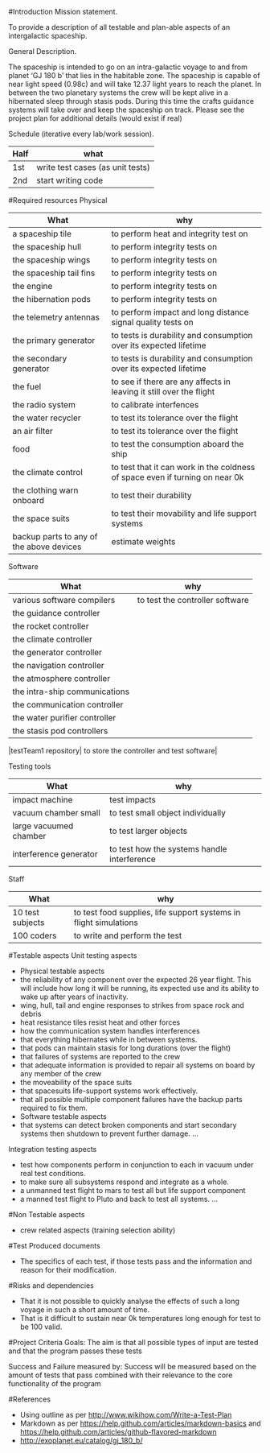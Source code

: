#Introduction
Mission statement.  

To provide a description of all testable and plan-able aspects of an intergalactic spaceship.

General Description.

The spaceship is intended to go on an intra-galactic voyage to and from planet ‘GJ 180 b’ that lies in the habitable zone. The spaceship is capable of near light speed (0.98c) and will take 12.37 light years to reach the planet. In between the two planetary systems the crew will be kept alive in a hibernated sleep through stasis pods. During this time the crafts guidance systems will take over and keep the spaceship on track. Please see the project plan for additional details (would exist if real)

Schedule (iterative every lab/work session).

|Half|what|
|--------------|--------------|
|1st| write test cases (as unit tests)|
|2nd| start writing code|

#Required resources
Physical

|What		|why|
|--------------|--------------|
|a spaceship tile|to perform heat and integrity test on|
|the spaceship hull|to perform integrity tests on|
|the spaceship wings|to perform integrity tests on|
|the spaceship tail fins|to perform integrity tests on|
|the engine|to perform integrity tests on|
|the hibernation pods|to perform integrity tests on|
|the telemetry antennas|to perform impact and long distance signal quality tests on|
|the primary generator|to tests is durability and consumption over its expected lifetime|
|the secondary generator| to tests is durability and consumption over its expected lifetime|
|the fuel| to see if there are any affects in leaving it still over the flight|
|the radio system|to calibrate interfences|
|the water recycler| to test its tolerance over the flight|
|an air filter|to test its tolerance over the flight|
|food| to test the consumption aboard the ship|
|the climate control|to test that it can work in the coldness of space even if turning on near 0k|
|the clothing warn onboard|to test their durability|
|the space suits|to test their movability and life support systems|
|backup parts to any of the above devices| estimate weights|

Software

|What		|why|
|--------------|--------------|
|various software compilers |to test the controller software|
|the guidance controller|
|the rocket controller|
|the climate controller|
|the generator controller|
|the navigation controller|
|the atmosphere controller|
|the intra-ship communications|
|the communication controller|
|the water purifier controller|
|the stasis pod controllers|

|testTeam1 repository| to store the controller and test software|

Testing tools 

|What		|why|
|--------------|--------------|
|impact machine|test impacts|
|vacuum chamber small| to test small object individually|
|large vacuumed chamber| to test larger objects|
|interference generator|to test how the systems handle interference|

Staff

|What		|why|
|--------------|--------------|
|10 test subjects|to test food supplies, life support systems in flight simulations|
|100 coders| to write and perform the test|

#Testable aspects
Unit testing aspects
* Physical testable aspects
 * the reliability of any component over the expected 26 year flight. This will include how long it will be running, its expected use and its ability to wake up after years of inactivity.
 * wing, hull, tail and engine responses to strikes from space rock and debris
 * heat resistance tiles resist heat and other forces
 * how the communication system handles interferences
 * that everything hibernates while in between systems.
 * that pods can maintain stasis for long durations (over the flight)
 * that failures of systems are reported to the crew
 * that adequate information is provided to repair all systems on board by any member of the crew
 * the moveability of the space suits
 * that spacesuits life-support systems work effectively.
 * that all possible multiple component failures have the backup parts required to fix them.
* Software testable aspects
 * that systems can detect broken components and start secondary systems then shutdown to prevent further damage.
…

Integration testing aspects
* test how components perform in conjunction to each in vacuum under real test conditions.
* to make sure all subsystems respond and integrate as a whole.
* a unmanned test flight to mars to test all but life support component
* a manned test flight to Pluto and back to test all systems.
…

#Non Testable aspects
* crew related aspects (training selection ability)

#Test Produced documents
* The specifics of each test, if those tests pass and the information and reason for their modification.

#Risks and dependencies
* That it is not possible to quickly analyse the effects of such a long voyage in such a short amount of time.
* That is it difficult to sustain near 0k temperatures long enough for test to be 100 valid.

#Project Criteria
Goals: The aim is that all possible types of input are tested and that the program passes these tests

Success and Failure measured by: Success will be measured based on the amount of tests that pass combined with their relevance to the core functionality of the program
	
#References
* Using outline as per http://www.wikihow.com/Write-a-Test-Plan
* Markdown as per https://help.github.com/articles/markdown-basics and https://help.github.com/articles/github-flavored-markdown
* http://exoplanet.eu/catalog/gj_180_b/

